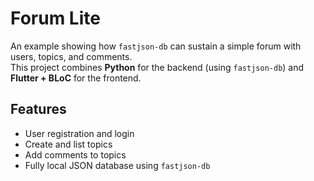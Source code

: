 # Forum Lite

An example showing how `fastjson-db` can sustain a simple forum with users, topics, and comments.  
This project combines **Python** for the backend (using `fastjson-db`) and **Flutter + BLoC** for the frontend.

## Features

- User registration and login
- Create and list topics
- Add comments to topics
- Fully local JSON database using `fastjson-db`
